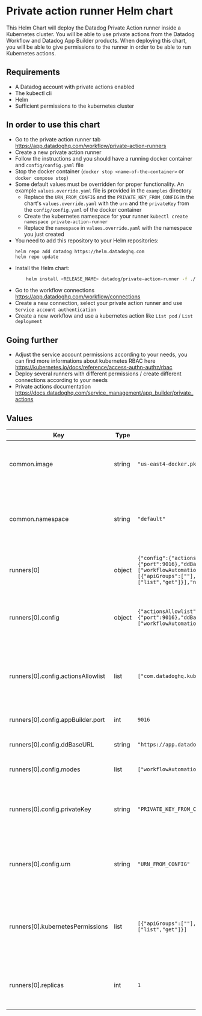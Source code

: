 # Private action runner Helm chart

This Helm Chart will deploy the Datadog Private Action runner inside a Kubernetes cluster.
You will be able to use private actions from the Datadog Workflow and Datadog App Builder products.
When deploying this chart, you will be able to give permissions to the runner in order to be able to run Kubernetes actions.

## Requirements
* A Datadog account with private actions enabled
* The kubectl cli
* Helm
* Sufficient permissions to the kubernetes cluster

## In order to use this chart

* Go to the private action runner tab https://app.datadoghq.com/workflow/private-action-runners
* Create a new private action runner
* Follow the instructions and you should have a running docker container and `config/config.yaml` file
* Stop the docker container (`docker stop <name-of-the-container>` or `docker compose stop`)
* Some default values must be overridden for proper functionality. An example `values.override.yaml` file is provided in the `examples` directory
    * Replace the `URN_FROM_CONFIG` and the `PRIVATE_KEY_FROM_CONFIG` in the chart's `values.override.yaml` with the `urn` and the `privateKey` from the `config/config.yaml` of the docker container
    * Create the kubernetes namespace for your runner `kubectl create namespace private-action-runner`
    * Replace the `namespace` in `values.override.yaml` with the namespace you just created
* You need to add this repository to your Helm repositories:
    ```
    helm repo add datadog https://helm.datadoghq.com
    helm repo update
    ```
* Install the Helm chart:
    ```bash
        helm install <RELEASE_NAME> datadog/private-action-runner -f ./values.override.yaml
    ```
* Go to the workflow connections https://app.datadoghq.com/workflow/connections
* Create a new connection, select your private action runner and use `Service account authentication`
* Create a new workflow and use a kubernetes action like `List pod` / `List deployment`

## Going further
* Adjust the service account permissions according to your needs, you can find more informations about kubernetes RBAC here https://kubernetes.io/docs/reference/access-authn-authz/rbac
* Deploy several runners with different permissions / create different connections according to your needs
* Private actions documentation https://docs.datadoghq.com/service_management/app_builder/private_actions

## Values

| Key | Type | Default | Description |
|-----|------|---------|-------------|
| common.image | string | `"us-east4-docker.pkg.dev/datadog-sandbox/apps-on-prem/onprem-runner:v0.0.1-alpha22"` | Current Datadog Private Action Runner image |
| common.namespace | string | `"default"` | The namespace where the Datadog Private Action Runner will be deployed |
| runners[0] | object | `{"config":{"actionsAllowlist":["com.datadoghq.kubernetes.core.listPod"],"appBuilder":{"port":9016},"ddBaseURL":"https://app.datadoghq.com","modes":["workflowAutomation","appBuilder"],"privateKey":"PRIVATE_KEY_FROM_CONFIG","urn":"URN_FROM_CONFIG"},"kubernetesPermissions":[{"apiGroups":[""],"resources":["pods"],"verbs":["list","get"]},{"apiGroups":["apps"],"resources":["deployments"],"verbs":["list","get"]}],"name":"default","replicas":1}` | Name of the Datadog Private Action Runner |
| runners[0].config | object | `{"actionsAllowlist":["com.datadoghq.kubernetes.core.listPod"],"appBuilder":{"port":9016},"ddBaseURL":"https://app.datadoghq.com","modes":["workflowAutomation","appBuilder"],"privateKey":"PRIVATE_KEY_FROM_CONFIG","urn":"URN_FROM_CONFIG"}` | This is the configuration for the Datadog Private Action Runner |
| runners[0].config.actionsAllowlist | list | `["com.datadoghq.kubernetes.core.listPod"]` | List of actions that the Datadog Private Action Runner is allowed to execute |
| runners[0].config.appBuilder.port | int | `9016` | Required port for App Builder Mode |
| runners[0].config.ddBaseURL | string | `"https://app.datadoghq.com"` | The base URL of the Datadog |
| runners[0].config.modes | list | `["workflowAutomation","appBuilder"]` | Modes that the runner can run in |
| runners[0].config.privateKey | string | `"PRIVATE_KEY_FROM_CONFIG"` | User to specify the runner's privateKey from the enrollment page |
| runners[0].config.urn | string | `"URN_FROM_CONFIG"` | User to specify the runner's URN from the enrollment page |
| runners[0].kubernetesPermissions | list | `[{"apiGroups":[""],"resources":["pods"],"verbs":["list","get"]},{"apiGroups":["apps"],"resources":["deployments"],"verbs":["list","get"]}]` | List of Kubernetes permissions that the Datadog Private Action Runner will have |
| runners[0].replicas | int | `1` | Number of instances of Datadog Private Action Runner |